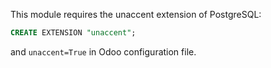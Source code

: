 This module requires the unaccent extension of PostgreSQL:

```sql
CREATE EXTENSION "unaccent";
```

and `unaccent=True` in Odoo configuration file.
